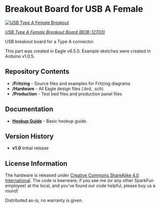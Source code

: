 Breakout Board for USB A Female
===============================

[![USB Type A Female Breakout](https://cdn.sparkfun.com/assets/parts/9/4/4/0/12700-01.jpg)](https://www.sparkfun.com/products/12700)

[*USB Type A Female Breakout Board (BOB-12700)*](https://www.sparkfun.com/products/12700)

USB breakout board for a Type A connector.

This part was created in Eagle v6.5.0. Example sketches were created in Arduino v1.0.5.

Repository Contents
-------------------

* **/Fritzing** - Source files and examples for Fritzing diagrams
* **/Hardware** - All Eagle design files (.brd, .sch)
* **/Production** - Test bed files and production panel files

Documentation
--------------
* **[Hookup Guide](https://learn.sparkfun.com/tutorials/usb-type-a-female-breakout-hookup-guide)** - Basic hookup guide.

Version History
---------------
* **v1.0** Initial release

License Information
-------------------
The hardware is released under [Creative Commons ShareAlike 4.0 International](https://creativecommons.org/licenses/by-sa/4.0/).
The code is beerware; if you see me (or any other SparkFun employee) at the local, and you've found our code helpful, please buy us a round!

Distributed as-is; no warranty is given.
